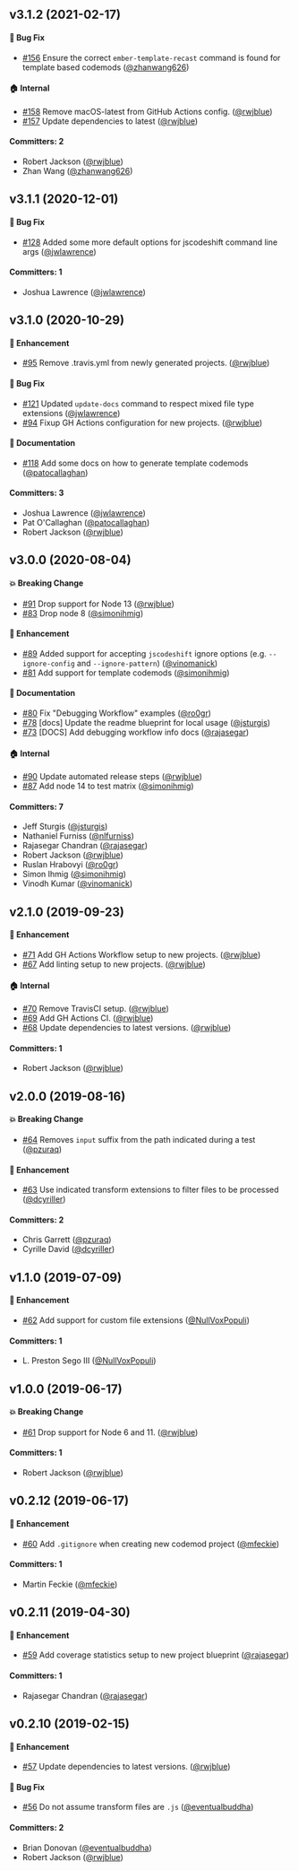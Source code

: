 ## v3.1.2 (2021-02-17)

#### :bug: Bug Fix
* [#156](https://github.com/rwjblue/codemod-cli/pull/156) Ensure the correct `ember-template-recast` command is found for template based codemods ([@zhanwang626](https://github.com/zhanwang626))

#### :house: Internal
* [#158](https://github.com/rwjblue/codemod-cli/pull/158) Remove macOS-latest from GitHub Actions config. ([@rwjblue](https://github.com/rwjblue))
* [#157](https://github.com/rwjblue/codemod-cli/pull/157) Update dependencies to latest ([@rwjblue](https://github.com/rwjblue))

#### Committers: 2
- Robert Jackson ([@rwjblue](https://github.com/rwjblue))
- Zhan Wang ([@zhanwang626](https://github.com/zhanwang626))


## v3.1.1 (2020-12-01)

#### :bug: Bug Fix
* [#128](https://github.com/rwjblue/codemod-cli/pull/128) Added some more default options for jscodeshift command line args ([@jwlawrence](https://github.com/jwlawrence))

#### Committers: 1
- Joshua Lawrence ([@jwlawrence](https://github.com/jwlawrence))


## v3.1.0 (2020-10-29)

#### :rocket: Enhancement
* [#95](https://github.com/rwjblue/codemod-cli/pull/95) Remove .travis.yml from newly generated projects. ([@rwjblue](https://github.com/rwjblue))

#### :bug: Bug Fix
* [#121](https://github.com/rwjblue/codemod-cli/pull/121) Updated `update-docs` command to respect mixed file type extensions ([@jwlawrence](https://github.com/jwlawrence))
* [#94](https://github.com/rwjblue/codemod-cli/pull/94) Fixup GH Actions configuration for new projects. ([@rwjblue](https://github.com/rwjblue))

#### :memo: Documentation
* [#118](https://github.com/rwjblue/codemod-cli/pull/118) Add some docs on how to generate template codemods ([@patocallaghan](https://github.com/patocallaghan))

#### Committers: 3
- Joshua Lawrence ([@jwlawrence](https://github.com/jwlawrence))
- Pat O'Callaghan ([@patocallaghan](https://github.com/patocallaghan))
- Robert Jackson ([@rwjblue](https://github.com/rwjblue))


## v3.0.0 (2020-08-04)

#### :boom: Breaking Change
* [#91](https://github.com/rwjblue/codemod-cli/pull/91) Drop support for Node 13 ([@rwjblue](https://github.com/rwjblue))
* [#83](https://github.com/rwjblue/codemod-cli/pull/83) Drop node 8 ([@simonihmig](https://github.com/simonihmig))

#### :rocket: Enhancement
* [#89](https://github.com/rwjblue/codemod-cli/pull/89) Added support for accepting `jscodeshift` ignore options (e.g. `--ignore-config` and `--ignore-pattern`) ([@vinomanick](https://github.com/vinomanick))
* [#81](https://github.com/rwjblue/codemod-cli/pull/81) Add support for template codemods ([@simonihmig](https://github.com/simonihmig))

#### :memo: Documentation
* [#80](https://github.com/rwjblue/codemod-cli/pull/80) Fix "Debugging Workflow" examples ([@ro0gr](https://github.com/ro0gr))
* [#78](https://github.com/rwjblue/codemod-cli/pull/78) [docs] Update the readme blueprint for local usage ([@jsturgis](https://github.com/jsturgis))
* [#73](https://github.com/rwjblue/codemod-cli/pull/73) [DOCS] Add debugging workflow info docs ([@rajasegar](https://github.com/rajasegar))

#### :house: Internal
* [#90](https://github.com/rwjblue/codemod-cli/pull/90) Update automated release steps ([@rwjblue](https://github.com/rwjblue))
* [#87](https://github.com/rwjblue/codemod-cli/pull/87) Add node 14 to test matrix ([@simonihmig](https://github.com/simonihmig))

#### Committers: 7
- Jeff Sturgis ([@jsturgis](https://github.com/jsturgis))
- Nathaniel Furniss ([@nlfurniss](https://github.com/nlfurniss))
- Rajasegar Chandran ([@rajasegar](https://github.com/rajasegar))
- Robert Jackson ([@rwjblue](https://github.com/rwjblue))
- Ruslan Hrabovyi ([@ro0gr](https://github.com/ro0gr))
- Simon Ihmig ([@simonihmig](https://github.com/simonihmig))
- Vinodh Kumar ([@vinomanick](https://github.com/vinomanick))


## v2.1.0 (2019-09-23)

#### :rocket: Enhancement
* [#71](https://github.com/rwjblue/codemod-cli/pull/71) Add GH Actions Workflow setup to new projects. ([@rwjblue](https://github.com/rwjblue))
* [#67](https://github.com/rwjblue/codemod-cli/pull/67) Add linting setup to new projects. ([@rwjblue](https://github.com/rwjblue))

#### :house: Internal
* [#70](https://github.com/rwjblue/codemod-cli/pull/70) Remove TravisCI setup. ([@rwjblue](https://github.com/rwjblue))
* [#69](https://github.com/rwjblue/codemod-cli/pull/69) Add GH Actions CI. ([@rwjblue](https://github.com/rwjblue))
* [#68](https://github.com/rwjblue/codemod-cli/pull/68) Update dependencies to latest versions. ([@rwjblue](https://github.com/rwjblue))

#### Committers: 1
- Robert Jackson ([@rwjblue](https://github.com/rwjblue))

## v2.0.0 (2019-08-16)

#### :boom: Breaking Change
* [#64](https://github.com/rwjblue/codemod-cli/pull/64) Removes `input` suffix from the path indicated during a test ([@pzuraq](https://github.com/pzuraq))

#### :rocket: Enhancement
* [#63](https://github.com/rwjblue/codemod-cli/pull/63) Use indicated transform extensions to filter files to be processed ([@dcyriller](https://github.com/dcyriller))

#### Committers: 2
- Chris Garrett ([@pzuraq](https://github.com/pzuraq))
- Cyrille David ([@dcyriller](https://github.com/dcyriller))

## v1.1.0 (2019-07-09)

#### :rocket: Enhancement
* [#62](https://github.com/rwjblue/codemod-cli/pull/62) Add support for custom file extensions ([@NullVoxPopuli](https://github.com/NullVoxPopuli))

#### Committers: 1
- L. Preston Sego III ([@NullVoxPopuli](https://github.com/NullVoxPopuli))

## v1.0.0 (2019-06-17)

#### :boom: Breaking Change
* [#61](https://github.com/rwjblue/codemod-cli/pull/61) Drop support for Node 6 and 11. ([@rwjblue](https://github.com/rwjblue))

#### Committers: 1
- Robert Jackson ([@rwjblue](https://github.com/rwjblue))

## v0.2.12 (2019-06-17)

#### :rocket: Enhancement
* [#60](https://github.com/rwjblue/codemod-cli/pull/60) Add `.gitignore` when creating new codemod project ([@mfeckie](https://github.com/mfeckie))

#### Committers: 1
- Martin Feckie ([@mfeckie](https://github.com/mfeckie))

## v0.2.11 (2019-04-30)

#### :rocket: Enhancement
* [#59](https://github.com/rwjblue/codemod-cli/pull/59) Add coverage statistics setup to new project blueprint ([@rajasegar](https://github.com/rajasegar))

#### Committers: 1
- Rajasegar Chandran ([@rajasegar](https://github.com/rajasegar))

## v0.2.10 (2019-02-15)

#### :rocket: Enhancement
* [#57](https://github.com/rwjblue/codemod-cli/pull/57) Update dependencies to latest versions. ([@rwjblue](https://github.com/rwjblue))

#### :bug: Bug Fix
* [#56](https://github.com/rwjblue/codemod-cli/pull/56) Do not assume transform files are `.js` ([@eventualbuddha](https://github.com/eventualbuddha))

#### Committers: 2
- Brian Donovan ([@eventualbuddha](https://github.com/eventualbuddha))
- Robert Jackson ([@rwjblue](https://github.com/rwjblue))

